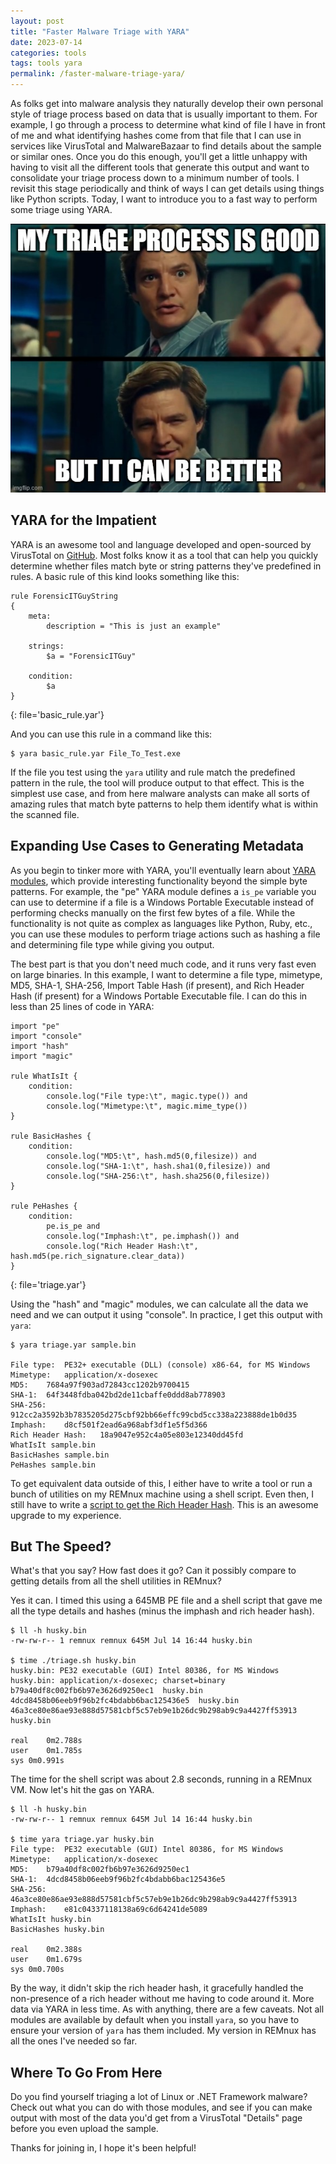 ```yaml
---
layout: post
title: "Faster Malware Triage with YARA"
date: 2023-07-14
categories: tools
tags: tools yara
permalink: /faster-malware-triage-yara/
---
```


As folks get into malware analysis they naturally develop their own personal style of triage process based on data that is usually important to them. For example, I go through a process to determine what kind of file I have in front of me and what identifying hashes come from that file that I can use in services like VirusTotal and MalwareBazaar to find details about the sample or similar ones. Once you do this enough, you'll get a little unhappy with having to visit all the different tools that generate this output and want to consolidate your triage process down to a minimum number of tools. I revisit this stage periodically and think of ways I can get details using things like Python scripts. Today, I want to introduce you to a fast way to perform some triage using YARA.

![My Triage Process is Good But it Can Be Better](/assets/images/faster-malware-triage-yara/CanBeBetter.jpg)

## YARA for the Impatient

YARA is an awesome tool and language developed and open-sourced by VirusTotal on [GitHub](https://github.com/VirusTotal/yara). Most folks know it as a tool that can help you quickly determine whether files match byte or string patterns they've predefined in rules. A basic rule of this kind looks something like this:

```YARA
rule ForensicITGuyString
{
    meta:
        description = "This is just an example"

    strings:
        $a = "ForensicITGuy"

    condition:
        $a
}
```
{: file='basic_rule.yar'}

And you can use this rule in a command like this:

```console
$ yara basic_rule.yar File_To_Test.exe
```

If the file you test using the `yara` utility and rule match the predefined pattern in the rule, the tool will produce output to that effect. This is the simplest use case, and from here malware analysts can make all sorts of amazing rules that match byte patterns to help them identify what is within the scanned file.

## Expanding Use Cases to Generating Metadata

As you begin to tinker more with YARA, you'll eventually learn about [YARA modules](https://yara.readthedocs.io/en/stable/modules.html), which provide interesting functionality beyond the simple byte patterns. For example, the "pe" YARA module defines a `is_pe` variable you can use to determine if a file is a Windows Portable Executable instead of performing checks manually on the first few bytes of a file. While the functionality is not quite as complex as languages like Python, Ruby, etc., you can use these modules to perform triage actions such as hashing a file and determining file type while giving you output. 

The best part is that you don't need much code, and it runs very fast even on large binaries. In this example, I want to determine a file type, mimetype, MD5, SHA-1, SHA-256, Import Table Hash (if present), and Rich Header Hash (if present) for a Windows Portable Executable file. I can do this in less than 25 lines of code in YARA:

```YARA
import "pe"
import "console"
import "hash"
import "magic"

rule WhatIsIt {
    condition:
        console.log("File type:\t", magic.type()) and
        console.log("Mimetype:\t", magic.mime_type())        
}

rule BasicHashes {
    condition:
        console.log("MD5:\t", hash.md5(0,filesize)) and
        console.log("SHA-1:\t", hash.sha1(0,filesize)) and
        console.log("SHA-256:\t", hash.sha256(0,filesize))
}

rule PeHashes {
    condition:
        pe.is_pe and
        console.log("Imphash:\t", pe.imphash()) and
        console.log("Rich Header Hash:\t", hash.md5(pe.rich_signature.clear_data))
}
```
{: file='triage.yar'}

Using the "hash" and "magic" modules, we can calculate all the data we need and we can output it using "console". In practice, I get this output with `yara`:

```console
$ yara triage.yar sample.bin

File type:	PE32+ executable (DLL) (console) x86-64, for MS Windows
Mimetype:	application/x-dosexec
MD5:	7684a97f903ad72843cc1202b9700415
SHA-1:	64f3448fdba042bd2de11cbaffe0ddd8ab778903
SHA-256:	912cc2a3592b3b7835205d275cbf92bb66effc99cbd5cc338a223888de1b0d35
Imphash:	d8cf501f2ead6a968abf3df1e5f5d366
Rich Header Hash:	18a9047e952c4a05e803e12340dd45fd
WhatIsIt sample.bin
BasicHashes sample.bin
PeHashes sample.bin
```

To get equivalent data outside of this, I either have to write a tool or run a bunch of utilities on my REMnux machine using a shell script. Even then, I still have to write a [script to get the Rich Header Hash](https://github.com/ForensicITGuy/rhh-md5). This is an awesome upgrade to my experience.

## But The Speed?

What's that you say? How fast does it go? Can it possibly compare to getting details from all the shell utilities in REMnux? 

Yes it can. I timed this using a 645MB PE file and a shell script that gave me all the type details and hashes (minus the imphash and rich header hash).

```console
$ ll -h husky.bin 
-rw-rw-r-- 1 remnux remnux 645M Jul 14 16:44 husky.bin

$ time ./triage.sh husky.bin 
husky.bin: PE32 executable (GUI) Intel 80386, for MS Windows
husky.bin: application/x-dosexec; charset=binary
b79a40df8c002fb6b97e3626d9250ec1  husky.bin
4dcd8458b06eeb9f96b2fc4bdabb6bac125436e5  husky.bin
46a3ce80e86ae93e888d57581cbf5c57eb9e1b26dc9b298ab9c9a4427ff53913  husky.bin

real	0m2.788s
user	0m1.785s
sys	0m0.991s
```

The time for the shell script was about 2.8 seconds, running in a REMnux VM. Now let's hit the gas on YARA.

```console
$ ll -h husky.bin 
-rw-rw-r-- 1 remnux remnux 645M Jul 14 16:44 husky.bin

$ time yara triage.yar husky.bin 
File type:	PE32 executable (GUI) Intel 80386, for MS Windows
Mimetype:	application/x-dosexec
MD5:	b79a40df8c002fb6b97e3626d9250ec1
SHA-1:	4dcd8458b06eeb9f96b2fc4bdabb6bac125436e5
SHA-256:	46a3ce80e86ae93e888d57581cbf5c57eb9e1b26dc9b298ab9c9a4427ff53913
Imphash:	e81c04337118138a69c6d64241de5089
WhatIsIt husky.bin
BasicHashes husky.bin

real	0m2.388s
user	0m1.679s
sys	0m0.700s
```

By the way, it didn't skip the rich header hash, it gracefully handled the non-presence of a rich header without me having to code around it. More data via YARA in less time. As with anything, there are a few caveats. Not all modules are available by default when you install `yara`, so you have to ensure your version of `yara` has them included. My version in REMnux has all the ones I've needed so far.

## Where To Go From Here

Do you find yourself triaging a lot of Linux or .NET Framework malware? Check out what you can do with those modules, and see if you can make output with most of the data you'd get from a VirusTotal "Details" page before you even upload the sample.

Thanks for joining in, I hope it's been helpful!
